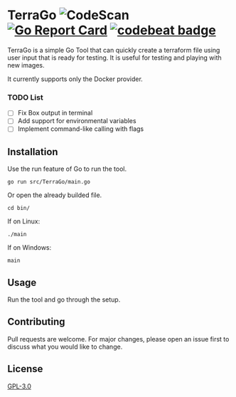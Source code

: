 # TerraGo ![CodeScan](https://github.com/brizinger/TerraGo/workflows/Go/badge.svg?event=push) [![Go Report Card](https://goreportcard.com/badge/github.com/brizinger/TerraGo)](https://goreportcard.com/report/github.com/brizinger/TerraGo) [![codebeat badge](https://codebeat.co/badges/19552fcd-564d-4be4-a192-1e73fb619792)](https://codebeat.co/projects/github-com-brizinger-terrago-master)

TerraGo is a simple Go Tool that can quickly create a terraform file using user input that is ready for testing. It is useful for testing and playing with new images. 

It currently supports only the Docker provider.


### TODO List

- [ ] Fix Box output in terminal
- [ ] Add support for environmental variables
- [ ] Implement command-like calling with flags

## Installation

Use the run feature of Go to run the tool.

```go run src/TerraGo/main.go```

Or open the already builded file.

```cd bin/```

If on Linux:

```./main``` 

If on Windows: 

```main``` 

## Usage

Run the tool and go through the setup.

## Contributing
Pull requests are welcome. For major changes, please open an issue first to discuss what you would like to change.

## License
[GPL-3.0](https://choosealicense.com/licenses/gpl-3.0/)
